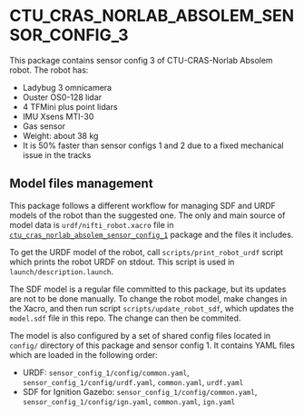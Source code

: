# CTU\_CRAS\_NORLAB\_ABSOLEM\_SENSOR\_CONFIG\_3

This package contains sensor config 3 of CTU-CRAS-Norlab Absolem robot. The robot has:

- Ladybug 3 omnicamera
- Ouster OS0-128 lidar
- 4 TFMini plus point lidars
- IMU Xsens MTI-30
- Gas sensor
- Weight: about 38 kg
- It is 50% faster than sensor configs 1 and 2 due to a fixed mechanical issue in the tracks

## Model files management

This package follows a different workflow for managing SDF and URDF models of the robot than the suggested one. The only and main source of model data is `urdf/nifti_robot.xacro` file in [`ctu_cras_norlab_absolem_sensor_config_1`](../ctu_cras_norlab_absolem_sensor_config_1) package and the files it includes.

To get the URDF model of the robot, call `scripts/print_robot_urdf` script which prints the robot URDF on stdout. This script is used in `launch/description.launch`.

The SDF model is a regular file committed to this package, but its updates are not
to be done manually. To change the robot model, make changes in the Xacro, and then run script `scripts/update_robot_sdf`, which updates the `model.sdf` file in this repo. The change can then be commited.

The model is also configured by a set of shared config files located in `config/` directory of this package and sensor config 1. It contains YAML files which are loaded in the following order:

- URDF: `sensor_config_1/config/common.yaml`, `sensor_config_1/config/urdf.yaml`, `common.yaml`, `urdf.yaml`
- SDF for Ignition Gazebo: `sensor_config_1/config/common.yaml`, `sensor_config_1/config/ign.yaml`, `common.yaml`, `ign.yaml`